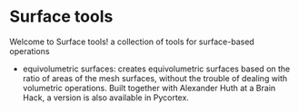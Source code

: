 # Surface tools
Welcome to Surface tools! a collection of tools for surface-based operations

- equivolumetric surfaces: creates equivolumetric surfaces based on the ratio of areas of the mesh surfaces, without the trouble of dealing with volumetric operations. Built together with Alexander Huth at a Brain Hack, a version is also available in Pycortex.

